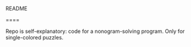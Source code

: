 README

====

Repo is self-explanatory: code for a nonogram-solving program. Only for single-colored puzzles.

